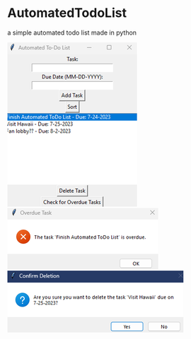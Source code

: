 # AutomatedTodoList
 a simple automated todo list made in python

![img.png](Preview/img.png)
![img.png](Preview/img2.png)
![img.png](Preview/img3.png)